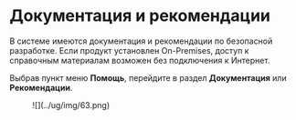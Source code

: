 # Документация и рекомендации

В системе имеются документация и рекомендации по безопасной разработке. Если продукт установлен On-Premises, доступ к справочным материалам возможен без подключения к Интернет.

Выбрав пункт меню **Помощь**, перейдите в раздел **Документация** или **Рекомендации**.

<figure markdown>
![](../ug/img/63.png)
</figure>